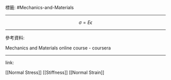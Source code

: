 標籤: #Mechanics-and-Materials 

---

$$\sigma = E\epsilon$$

---

參考資料:

Mechanics and Materials online course - coursera

---

link:

[[Normal Stress]]
[[Stiffness]]
[[Normal Strain]]